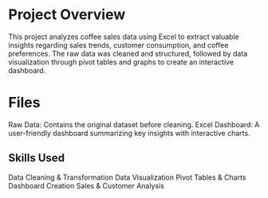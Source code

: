 # Project Overview

This project analyzes coffee sales data using Excel to extract valuable insights regarding sales trends, customer consumption, and coffee preferences. The raw data was cleaned and structured, followed by data visualization through pivot tables and graphs to create an interactive dashboard.

# Files

Raw Data: Contains the original dataset before cleaning.
Excel Dashboard: A user-friendly dashboard summarizing key insights with interactive charts.

## Skills Used

Data Cleaning & Transformation
Data Visualization
Pivot Tables & Charts
Dashboard Creation
Sales & Customer Analysis
